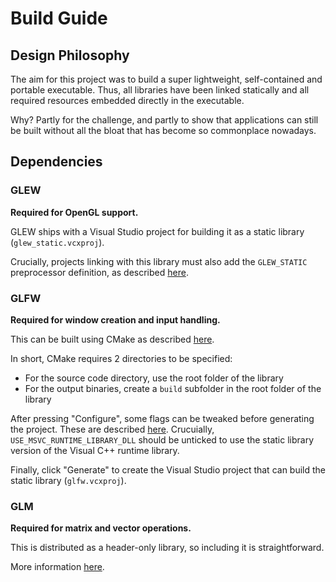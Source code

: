 # Build Guide

## Design Philosophy

The aim for this project was to build a super lightweight, self-contained and portable executable. Thus, all libraries have been linked statically and all required resources embedded directly in the executable.

Why? Partly for the challenge, and partly to show that applications can still be built without all the bloat that has become so commonplace nowadays.

## Dependencies

### GLEW

**Required for OpenGL support.**

GLEW ships with a Visual Studio project for building it as a static library (`glew_static.vcxproj`).

Crucially, projects linking with this library must also add the `GLEW_STATIC` preprocessor definition, as described [here](http://glew.sourceforge.net/install.html).

### GLFW

**Required for window creation and input handling.**

This can be built using CMake as described [here](https://www.glfw.org/docs/3.3/compile.html#compile_generate).

In short, CMake requires 2 directories to be specified:

- For the source code directory, use the root folder of the library
- For the output binaries, create a `build` subfolder in the root folder of the library

After pressing "Configure", some flags can be tweaked before generating the project. These are described [here](https://www.glfw.org/docs/3.3/compile.html#compile_options). Crucuially, `USE_MSVC_RUNTIME_LIBRARY_DLL` should be unticked to use the static library version of the Visual C++ runtime library.

Finally, click "Generate" to create the Visual Studio project that can build the static library (`glfw.vcxproj`).

### GLM

**Required for matrix and vector operations.**

This is distributed as a header-only library, so including it is straightforward.

More information [here](https://github.com/g-truc/glm/blob/master/manual.md#-11-using-global-headers).
